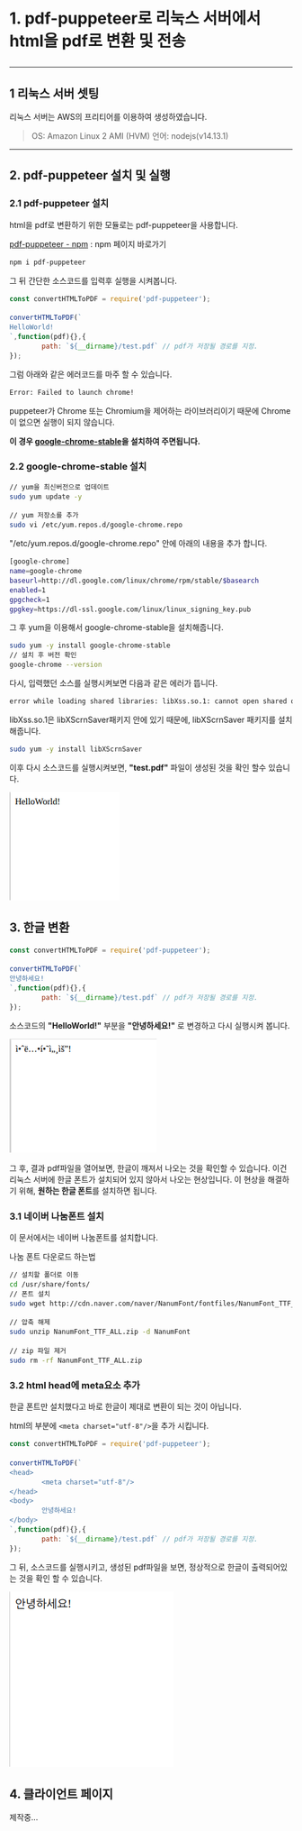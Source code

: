 # 1. pdf-puppeteer로 리눅스 서버에서 html을 pdf로 변환 및 전송<hr/>

## 1 리눅스 서버 셋팅

리눅스 서버는 AWS의 프리티어를 이용하여 생성하였습니다.

> OS: Amazon Linux 2 AMI (HVM)
> 언어: nodejs(v14.13.1)

<hr/>

## 2. pdf-puppeteer 설치 및 실행

### 2.1 pdf-puppeteer 설치
html을 pdf로 변환하기 위한 모듈로는 pdf-puppeteer을 사용합니다.

[pdf-puppeteer - npm](http://) : npm 페이지 바로가기

```bash
npm i pdf-puppeteer
```

그 뒤 간단한 소스코드를 입력후 실행을 시켜봅니다.

```js
const convertHTMLToPDF = require('pdf-puppeteer');

convertHTMLToPDF(`
HelloWorld!
`,function(pdf){},{
        path: `${__dirname}/test.pdf` // pdf가 저장될 경로를 지정.
});
```

그럼 아래와 같은 에러코드를 마주 할 수 있습니다.

```bash
Error: Failed to launch chrome!
```

puppeteer가 Chrome 또는 Chromium을 제어하는 라이브러리이기 때문에 Chrome이 없으면 실행이 되지 않습니다.

**이 경우 <U>google-chrome-stable</U>을 설치하여 주면됩니다.**

### 2.2 google-chrome-stable 설치

```bash
// yum을 최신버전으로 업데이트
sudo yum update -y

// yum 저장소를 추가
sudo vi /etc/yum.repos.d/google-chrome.repo
```

"/etc/yum.repos.d/google-chrome.repo" 안에 아래의 내용을 추가 합니다.

```bash
[google-chrome]
name=google-chrome
baseurl=http://dl.google.com/linux/chrome/rpm/stable/$basearch
enabled=1
gpgcheck=1
gpgkey=https://dl-ssl.google.com/linux/linux_signing_key.pub
```

그 후 yum을 이용해서 google-chrome-stable을 설치해줍니다.

```bash
sudo yum -y install google-chrome-stable
// 설치 후 버전 확인
google-chrome --version
```

다시, 입력했던 소스를 실행시켜보면 다음과 같은 에러가 뜹니다.

```bash
error while loading shared libraries: libXss.so.1: cannot open shared object file: No such file or directory
```

libXss.so.1은 libXScrnSaver패키지 안에 있기 때문에, libXScrnSaver 패키지를 설치해줍니다.

```bash
sudo yum -y install libXScrnSaver
```

이후 다시 소스코드를 실행시켜보면, **"test.pdf"** 파일이 생성된 것을 확인 할수 있습니다.

![helloworld(eng)](./img/helloworld(eng).png)

## 3. 한글 변환

```js
const convertHTMLToPDF = require('pdf-puppeteer');

convertHTMLToPDF(`
안녕하세요!
`,function(pdf){},{
        path: `${__dirname}/test.pdf` // pdf가 저장될 경로를 지정.
});
```

소스코드의 **"HelloWorld!"** 부분을 **"안녕하세요!"** 로 변경하고 다시 실행시켜 봅니다.

![helloworld(kor)](./img/helloworld(kor).png)

그 후, 결과 pdf파일을 열어보면, 한글이 깨져서 나오는 것을 확인할 수 있습니다.
이건 리눅스 서버에 한글 폰트가 설치되어 있지 않아서 나오는 현상입니다.
이 현상을 해결하기 위해, **원하는 한글 폰트**를 설치하면 됩니다.


### 3.1 네이버 나눔폰트 설치

이 문서에서는 네이버 나눔폰트를 설치합니다.

나눔 폰트 다운로드 하는법

```bash
// 설치할 폴더로 이동
cd /usr/share/fonts/
// 폰트 설치
sudo wget http://cdn.naver.com/naver/NanumFont/fontfiles/NanumFont_TTF_ALL.zip

// 압축 해제
sudo unzip NanumFont_TTF_ALL.zip -d NanumFont

// zip 파일 제거
sudo rm -rf NanumFont_TTF_ALL.zip
```

### 3.2 html head에 meta요소 추가

한글 폰트만 설치했다고 바로 한글이 제대로 변환이 되는 것이 아닙니다.

html의 <head> 부분에 ```<meta charset="utf-8"/>```을 추가 시킵니다.

```js
const convertHTMLToPDF = require('pdf-puppeteer');

convertHTMLToPDF(`
<head>
        <meta charset="utf-8"/>
</head>
<body>
        안녕하세요!
</body>
`,function(pdf){},{
        path: `${__dirname}/test.pdf` // pdf가 저장될 경로를 지정.
});
```

그 뒤, 소스코드를 실행시키고, 생성된 pdf파일을 보면, 정상적으로 한글이 출력되어있는 것을 확인 할 수 있습니다.

![helloworld(kor)2](./img/helloworld(kor)2.png)

## 4. 클라이언트 페이지

제작중...
